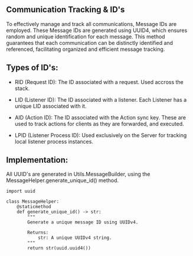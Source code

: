 ## Communication Tracking & ID's


To effectively manage and track all communications, Message IDs are employed. These Message IDs are generated using UUID4, which ensures random and unique identification for each message. This method guarantees that each communication can be distinctly identified and referenced, facilitating organized and efficient message tracking.

## Types of ID's:

- RID (Request ID): The ID associated with a request. Used accross the stack. 

- LID (Listener ID): The ID associated with a listener. Each Listener has a unique LID associated with it. 

- AID (Action ID): The ID associated with the Action sync key. These are used to track actions for clients as they are forwarded, and executed. 

- LPID (Listener Process ID): Used exclusively on the Server for tracking local listener process instances. 

## Implementation:

All UUID's are generated in Utils.MessageBuilder, using the MessageHelper.generate_unique_id() method.

```
import uuid

class MessageHelper:
    @staticmethod
    def generate_unique_id() -> str:
        """
        Generate a unique message ID using UUIDv4.

        Returns:
            str: A unique UUIDv4 string.
        """
        return str(uuid.uuid4())
```
